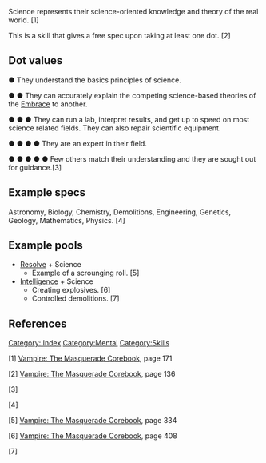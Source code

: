 Science represents their science-oriented knowledge and theory of the
real world. [1]

This is a skill that gives a free spec upon taking at least one dot. [2]

## Dot values

● They understand the basics principles of science.

● ● They can accurately explain the competing science-based theories of
the <a href="Embrace" class="wikilink" title="Embrace">Embrace</a> to
another.

● ● ● They can run a lab, interpret results, and get up to speed on most
science related fields. They can also repair scientific equipment.

● ● ● ● They are an expert in their field.

● ● ● ● ● Few others match their understanding and they are sought out
for guidance.[3]

## Example specs

Astronomy, Biology, Chemistry, Demolitions, Engineering, Genetics,
Geology, Mathematics, Physics. [4]

## Example pools

- <a href="Resolve" class="wikilink" title="Resolve">Resolve</a> +
  Science
  - Example of a scrounging roll. [5]
- <a href="Intelligence" class="wikilink"
  title="Intelligence">Intelligence</a> + Science
  - Creating explosives. [6]
  - Controlled demolitions. [7]

## References

<a href="Category:_Index" class="wikilink"
title="Category: Index">Category: Index</a>
<a href="Category:Mental" class="wikilink"
title="Category:Mental">Category:Mental</a>
<a href="Category:Skills" class="wikilink"
title="Category:Skills">Category:Skills</a>

[1] <a href="Vampire:_The_Masquerade_Corebook" class="wikilink"
title="Vampire: The Masquerade Corebook">Vampire: The Masquerade
Corebook</a>, page 171

[2] <a href="Vampire:_The_Masquerade_Corebook" class="wikilink"
title="Vampire: The Masquerade Corebook">Vampire: The Masquerade
Corebook</a>, page 136

[3]

[4]

[5] <a href="Vampire:_The_Masquerade_Corebook" class="wikilink"
title="Vampire: The Masquerade Corebook">Vampire: The Masquerade
Corebook</a>, page 334

[6] <a href="Vampire:_The_Masquerade_Corebook" class="wikilink"
title="Vampire: The Masquerade Corebook">Vampire: The Masquerade
Corebook</a>, page 408

[7]
